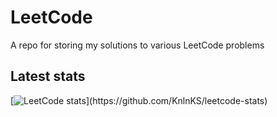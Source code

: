 # LeetCode
A repo for storing my solutions to various LeetCode problems

## Latest stats

[![LeetCode stats](https://leetcode-stats-six.vercel.app/?username=bfox_)](https://github.com/KnlnKS/leetcode-stats)
